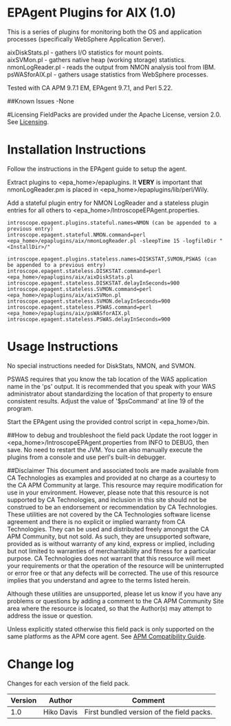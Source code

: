 # EPAgent Plugins for AIX (1.0)

This is a series of plugins for monitoring both the OS and application processes (specifically WebSphere Application Server).

aixDiskStats.pl - gathers I/O statistics for mount points.  
aixSVMon.pl - gathers native heap (working storage) statistics.  
nmonLogReader.pl - reads the output from NMON analysis tool from IBM.  
psWASforAIX.pl - gathers usage statistics from WebSphere processes.  

Tested with CA APM 9.7.1 EM, EPAgent 9.7.1, and Perl 5.22.

##Known Issues
-None

#Licensing
FieldPacks are provided under the Apache License, version 2.0. See [Licensing](https://www.apache.org/licenses/LICENSE-2.0).


# Installation Instructions

Follow the instructions in the EPAgent guide to setup the agent.

Extract plugins to <epa_home>/epaplugins.
It **VERY** is important that nmonLogReader.pm is placed in \<epa_home\>/epaplugins/lib/perl/Wily.

Add a stateful plugin entry for NMON LogReader and a stateless plugin entries for all others to \<epa_home\>/IntroscopeEPAgent.properties.

	introscope.epagent.plugins.stateful.names=NMON (can be appended to a previous entry)
	introscope.epagent.stateful.NMON.command=perl <epa_home>/epaplugins/aix/nmonLogReader.pl -sleepTime 15 -logfileDir "<InstallDir>/"

	introscope.epagent.plugins.stateless.names=DISKSTAT,SVMON,PSWAS (can be appended to a previous entry)
	introscope.epagent.stateless.DISKSTAT.command=perl <epa_home>/epaplugins/aix/aixDiskStats.pl
	introscope.epagent.stateless.DISKSTAT.delayInSeconds=900
	introscope.epagent.stateless.SVMON.command=perl <epa_home>/epaplugins/aix/aixSVMon.pl
	introscope.epagent.stateless.SVMON.delayInSeconds=900
	introscope.epagent.stateless.PSWAS.command=perl <epa_home>/epaplugins/aix/psWASforAIX.pl
	introscope.epagent.stateless.PSWAS.delayInSeconds=900


# Usage Instructions
No special instructions needed for DiskStats, NMON, and SVMON.

PSWAS requires that you know the tab location of the WAS application name in the 'ps' output. It is recommended that you speak with your WAS administrator about standardizing the location of that property to ensure consistent results. Adjust the value of '$psCommand' at line 19 of the program.

Start the EPAgent using the provided control script in \<epa_home\>/bin.

##How to debug and troubleshoot the field pack
Update the root logger in \<epa_home\>/IntroscopeEPAgent.properties from INFO to DEBUG, then save. No need to restart the JVM.
You can also manually execute the plugins from a console and use perl's built-in debugger.

##Disclaimer
This document and associated tools are made available from CA Technologies as examples and provided at no charge as a courtesy to the CA APM Community at large. This resource may require modification for use in your environment. However, please note that this resource is not supported by CA Technologies, and inclusion in this site should not be construed to be an endorsement or recommendation by CA Technologies. These utilities are not covered by the CA Technologies software license agreement and there is no explicit or implied warranty from CA Technologies. They can be used and distributed freely amongst the CA APM Community, but not sold. As such, they are unsupported software, provided as is without warranty of any kind, express or implied, including but not limited to warranties of merchantability and fitness for a particular purpose. CA Technologies does not warrant that this resource will meet your requirements or that the operation of the resource will be uninterrupted or error free or that any defects will be corrected. The use of this resource implies that you understand and agree to the terms listed herein.

Although these utilities are unsupported, please let us know if you have any problems or questions by adding a comment to the CA APM Community Site area where the resource is located, so that the Author(s) may attempt to address the issue or question.

Unless explicitly stated otherwise this field pack is only supported on the same platforms as the APM core agent. See [APM Compatibility Guide](http://www.ca.com/us/support/ca-support-online/product-content/status/compatibility-matrix/application-performance-management-compatibility-guide.aspx).


# Change log
Changes for each version of the field pack.

Version | Author | Comment
--------|--------|--------
1.0 | Hiko Davis | First bundled version of the field packs.
